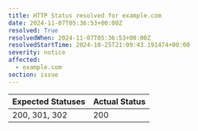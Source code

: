 ```yaml
---
title: HTTP Status resolved for example.com
date: 2024-11-07T05:36:53+00:00Z
resolved: True
resolvedWhen: 2024-11-07T05:36:53+00:00Z
resolvedStartTime: 2024-10-25T21:09:43.191474+00:00
severity: notice
affected:
  - example.com
section: issue
---
```


| Expected Statuses | Actual Status  |
|-------------------|----------------|
| 200, 301, 302 | 200 |
